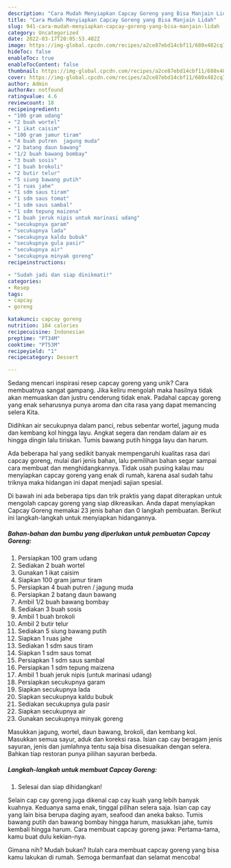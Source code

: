 ```yaml
---
description: "Cara Mudah Menyiapkan Capcay Goreng yang Bisa Manjain Lidah"
title: "Cara Mudah Menyiapkan Capcay Goreng yang Bisa Manjain Lidah"
slug: 941-cara-mudah-menyiapkan-capcay-goreng-yang-bisa-manjain-lidah
category: Uncategorized
date: 2022-03-17T20:05:53.402Z
image: https://img-global.cpcdn.com/recipes/a2ce87ebd14cbf11/680x482cq70/capcay-goreng-foto-resep-utama.jpg
hideToc: false
enableToc: true
enableTocContent: false
thumbnail: https://img-global.cpcdn.com/recipes/a2ce87ebd14cbf11/680x482cq70/capcay-goreng-foto-resep-utama.jpg
cover: https://img-global.cpcdn.com/recipes/a2ce87ebd14cbf11/680x482cq70/capcay-goreng-foto-resep-utama.jpg
author: Admin
authorAv: notfound
ratingvalue: 4.6
reviewcount: 18
recipeingredient:
- "100 gram udang"
- "2 buah wortel"
- "1 ikat caisim"
- "100 gram jamur tiram"
- "4 buah putren  jagung muda"
- "2 batang daun bawang"
- "1/2 buah bawang bombay"
- "3 buah sosis"
- "1 buah brokoli"
- "2 butir telur"
- "5 siung bawang putih"
- "1 ruas jahe"
- "1 sdm saus tiram"
- "1 sdm saus tomat"
- "1 sdm saus sambal"
- "1 sdm tepung maizena"
- "1 buah jeruk nipis untuk marinasi udang"
- "secukupnya garam"
- "secukupnya lada"
- "secukupnya kaldu bubuk"
- "secukupnya gula pasir"
- "secukupnya air"
- "secukupnya minyak goreng"
recipeinstructions:

- "Sudah jadi dan siap dinikmati!"
categories:
- Resep
tags:
- capcay
- goreng

katakunci: capcay goreng 
nutrition: 184 calories
recipecuisine: Indonesian
preptime: "PT34M"
cooktime: "PT53M"
recipeyield: "1"
recipecategory: Dessert

---
```





Sedang mencari inspirasi resep capcay goreng yang unik? Cara membuatnya sangat gampang. Jika keliru mengolah maka hasilnya tidak akan memuaskan dan justru cenderung tidak enak. Padahal capcay goreng yang enak seharusnya punya aroma dan cita rasa yang dapat memancing selera Kita.





Didihkan air secukupnya dalam panci, rebus sebentar wortel, jagung muda dan kembang kol hingga layu. Angkat segera dan rendam dalam air es hingga dingin lalu tiriskan. Tumis bawang putih hingga layu dan harum.

Ada beberapa hal yang sedikit banyak mempengaruhi kualitas rasa dari capcay goreng, mulai dari jenis bahan, lalu pemilihan bahan segar sampai cara membuat dan menghidangkannya. Tidak usah pusing kalau mau menyiapkan capcay goreng yang enak di rumah, karena asal sudah tahu triknya maka hidangan ini dapat menjadi sajian spesial.






Di bawah ini ada beberapa tips dan trik praktis yang dapat diterapkan untuk mengolah capcay goreng yang siap dikreasikan. Anda dapat menyiapkan Capcay Goreng memakai 23 jenis bahan dan 0 langkah pembuatan. Berikut ini langkah-langkah untuk menyiapkan hidangannya.

<!--inarticleads1-->

##### Bahan-bahan dan bumbu yang diperlukan untuk pembuatan Capcay Goreng:

1. Persiapkan 100 gram udang
1. Sediakan 2 buah wortel
1. Gunakan 1 ikat caisim
1. Siapkan 100 gram jamur tiram
1. Persiapkan 4 buah putren / jagung muda
1. Persiapkan 2 batang daun bawang
1. Ambil 1/2 buah bawang bombay
1. Sediakan 3 buah sosis
1. Ambil 1 buah brokoli
1. Ambil 2 butir telur
1. Sediakan 5 siung bawang putih
1. Siapkan 1 ruas jahe
1. Sediakan 1 sdm saus tiram
1. Siapkan 1 sdm saus tomat
1. Persiapkan 1 sdm saus sambal
1. Persiapkan 1 sdm tepung maizena
1. Ambil 1 buah jeruk nipis (untuk marinasi udang)
1. Persiapkan secukupnya garam
1. Siapkan secukupnya lada
1. Siapkan secukupnya kaldu bubuk
1. Sediakan secukupnya gula pasir
1. Siapkan secukupnya air
1. Gunakan secukupnya minyak goreng


Masukkan jagung, wortel, daun bawang, brokoli, dan kembang kol. Masukkan semua sayur, aduk dan koreksi rasa. Isian cap cay beragam jenis sayuran, jenis dan jumlahnya tentu saja bisa disesuaikan dengan selera. Bahkan tiap restoran punya pilihan sayuran berbeda. 

<!--inarticleads2-->

##### Langkah-langkah untuk membuat Capcay Goreng:


1. Selesai dan siap dihidangkan!

Selain cap cay goreng juga dikenal cap cay kuah yang lebih banyak kuahnya. Keduanya sama enak, tinggal pilihan selera saja. Isian cap cay yang lain bisa berupa daging ayam, seafood dan aneka bakso. Tumis bawang putih dan bawang bombay hingga harum, masukkan jahe, tumis kembali hingga harum. Cara membuat capcay goreng jawa: Pertama-tama, kamu buat dulu kekian-nya. 

Gimana nih? Mudah bukan? Itulah cara membuat capcay goreng yang bisa kamu lakukan di rumah. Semoga bermanfaat dan selamat mencoba!
